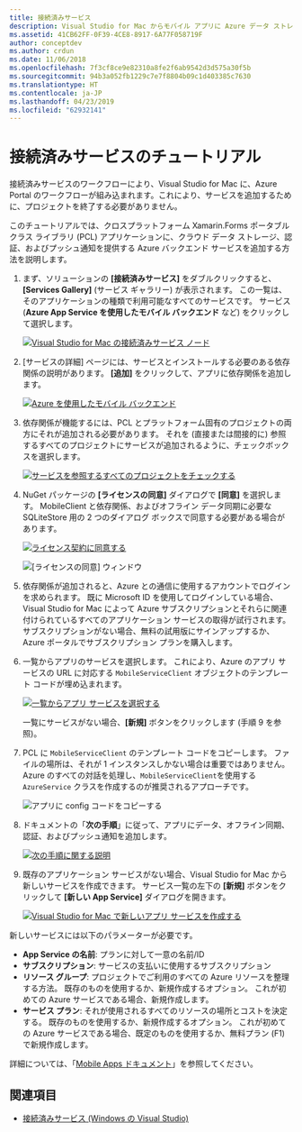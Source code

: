 ```yaml
---
title: 接続済みサービス
description: Visual Studio for Mac からモバイル アプリに Azure データ ストレージ、認証、およびプッシュ通知を追加する
ms.assetid: 41CB62FF-0F39-4CE8-8917-6A77F058719F
author: conceptdev
ms.author: crdun
ms.date: 11/06/2018
ms.openlocfilehash: 7f3cf8ce9e82310a8fe2f6ab9542d3d575a30f5b
ms.sourcegitcommit: 94b3a052fb1229c7e7f8804b09c1d403385c7630
ms.translationtype: HT
ms.contentlocale: ja-JP
ms.lasthandoff: 04/23/2019
ms.locfileid: "62932141"
---
```

# <a name="connected-services-walkthrough"></a>接続済みサービスのチュートリアル

接続済みサービスのワークフローにより、Visual Studio for Mac に、Azure Portal のワークフローが組み込まれます。これにより、サービスを追加するために、プロジェクトを終了する必要がありません。

このチュートリアルでは、クロスプラットフォーム Xamarin.Forms ポータブル クラス ライブラリ (PCL) アプリケーションに、クラウド データ ストレージ、認証、およびプッシュ通知を提供する Azure バックエンド サービスを追加する方法を説明します。

1. まず、ソリューションの **[接続済みサービス]** をダブルクリックすると、**[Services Gallery]** \(サービス ギャラリー\) が表示されます。
  この一覧は、そのアプリケーションの種類で利用可能なすべてのサービスです。 サービス (**Azure App Service を使用したモバイル バックエンド** など) をクリックして選択します。

    [![Visual Studio for Mac の接続済みサービス ノード](media/connected-services-image001-sml.png "Visual Studio for Mac の接続済みサービス ノード")](media/connected-services-image001.png#lightbox)

2. [サービスの詳細] ページには、サービスとインストールする必要のある依存関係の説明があります。
  **[追加]** をクリックして、アプリに依存関係を追加します。

    [![Azure を使用したモバイル バックエンド](media/connected-services-image002-sml.png "Azure を使用したモバイル バックエンド")](media/connected-services-image002.png#lightbox)

3. 依存関係が機能するには、PCL とプラットフォーム固有のプロジェクトの両方にそれが追加される必要があります。
  それを (直接または間接的に) 参照するすべてのプロジェクトにサービスが追加されるように、チェックボックスを選択します。

    [![サービスを参照するすべてのプロジェクトをチェックする](media/connected-services-image003-sml.png "サービスを参照するすべてのプロジェクトをチェックする")](media/connected-services-image003.png#lightbox)

4. NuGet パッケージの **[ライセンスの同意]** ダイアログで **[同意]** を選択します。
  MobileClient と依存関係、およびオフライン データ同期に必要な SQLiteStore 用の 2 つのダイアログ ボックスで同意する必要がある場合があります。

    [![ライセンス契約に同意する](media/connected-services-image004-sml.png "ライセンス契約に同意する")](media/connected-services-image004.png#lightbox)

    ![[ライセンスの同意] ウィンドウ](media/connected-services-image005.png "[ライセンスの同意] ウィンドウ")

5. 依存関係が追加されると、Azure との通信に使用するアカウントでログインを求められます。
  既に Microsoft ID を使用してログインしている場合、Visual Studio for Mac によって Azure サブスクリプションとそれらに関連付けられているすべてのアプリケーション サービスの取得が試行されます。 サブスクリプションがない場合、無料の試用版にサインアップするか、Azure ポータルでサブスクリプション プランを購入します。

6. 一覧からアプリのサービスを選択します。 これにより、Azure のアプリ サービスの URL に対応する `MobileServiceClient` オブジェクトのテンプレート コードが埋め込まれます。

    [![一覧からアプリ サービスを選択する](media/connected-services-image006-sml.png "一覧からアプリ サービスを選択する")](media/connected-services-image006.png#lightbox)

    一覧にサービスがない場合、**[新規]** ボタンをクリックします (手順 9 を参照)。

7. PCL に `MobileServiceClient` のテンプレート コードをコピーします。 ファイルの場所は、それが 1 インスタンスしかない場合は重要ではありません。
  Azure のすべての対話を処理し、`MobileServiceClient`を使用する `AzureService` クラスを作成するのが推奨されるアプローチです。

    ![アプリに config コードをコピーする](media/connected-services-image007.png "アプリに config コードをコピーする")

8. ドキュメントの「**次の手順**」に従って、アプリにデータ、オフライン同期、認証、およびプッシュ通知を追加します。

    [![次の手順に関する説明](media/connected-services-image008-sml.png "次の手順に関する説明")](media/connected-services-image008.png#lightbox)

9. 既存のアプリケーション サービスがない場合、Visual Studio for Mac から新しいサービスを作成できます。
  サービス一覧の左下の **[新規]** ボタンをクリックして **[新しい App Service]** ダイアログを開きます。

    [![Visual Studio for Mac で新しいアプリ サービスを作成する](media/connected-services-image009-sml.png "Visual Studio for Mac で新しいアプリ サービスを作成する")](media/connected-services-image009.png#lightbox)

新しいサービスには以下のパラメーターが必要です。

- **App Service の名前**: プランに対して一意の名前/ID
- **サブスクリプション**: サービスの支払いに使用するサブスクリプション
- **リソース グループ**: プロジェクトでご利用のすべての Azure リソースを整理する方法。 既存のものを使用するか、新規作成するオプション。 これが初めての Azure サービスである場合、新規作成します。
- **サービス プラン**: それが使用されるすべてのリソースの場所とコストを決定する。 既存のものを使用するか、新規作成するオプション。 これが初めての Azure サービスである場合、既定のものを使用するか、無料プラン (F1) で新規作成します。

詳細については、「[Mobile Apps ドキュメント](/azure/app-service-mobile/)」を参照してください。

## <a name="see-also"></a>関連項目

- [接続済みサービス (Windows の Visual Studio)](/visualstudio/azure/vs-azure-tools-connected-services-storage)